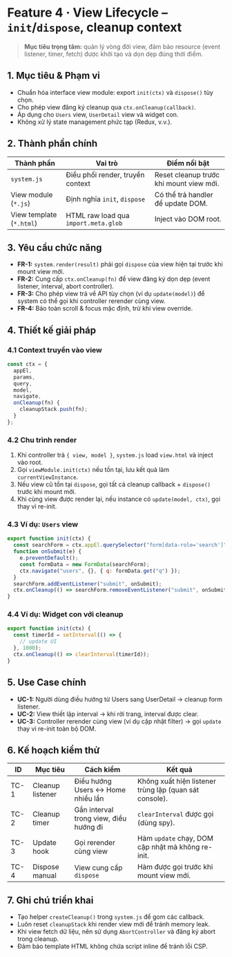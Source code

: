 # Feature 4 · View Lifecycle – `init`/`dispose`, cleanup context

> **Mục tiêu trọng tâm:** quản lý vòng đời view, đảm bảo resource (event listener, timer, fetch) được khởi tạo và dọn dẹp đúng thời điểm.

## 1. Mục tiêu & Phạm vi
- Chuẩn hóa interface view module: export `init(ctx)` và `dispose()` tùy chọn.
- Cho phép view đăng ký cleanup qua `ctx.onCleanup(callback)`.
- Áp dụng cho `Users` view, `UserDetail` view và widget con.
- Không xử lý state management phức tạp (Redux, v.v.).

## 2. Thành phần chính
| Thành phần | Vai trò | Điểm nổi bật |
| --- | --- | --- |
| `system.js` | Điều phối render, truyền context | Reset cleanup trước khi mount view mới. |
| View module (`*.js`) | Định nghĩa `init`, `dispose` | Có thể trả handler để update DOM. |
| View template (`*.html`) | HTML raw load qua `import.meta.glob` | Inject vào DOM root.

## 3. Yêu cầu chức năng
- **FR-1:** `system.render(result)` phải gọi `dispose` của view hiện tại trước khi mount view mới.
- **FR-2:** Cung cấp `ctx.onCleanup(fn)` để view đăng ký dọn dẹp (event listener, interval, abort controller).
- **FR-3:** Cho phép view trả về API tùy chọn (ví dụ `update(model)`) để system có thể gọi khi controller rerender cùng view.
- **FR-4:** Bảo toàn scroll & focus mặc định, trừ khi view override.

## 4. Thiết kế giải pháp
### 4.1 Context truyền vào view
```js
const ctx = {
  appEl,
  params,
  query,
  model,
  navigate,
  onCleanup(fn) {
    cleanupStack.push(fn);
  }
};
```

### 4.2 Chu trình render
1. Khi controller trả `{ view, model }`, `system.js` load `view.html` và inject vào root.
2. Gọi `viewModule.init(ctx)` nếu tồn tại, lưu kết quả làm `currentViewInstance`.
3. Nếu view cũ tồn tại `dispose`, gọi tất cả cleanup callback + `dispose()` trước khi mount mới.
4. Khi cùng view được render lại, nếu instance có `update(model, ctx)`, gọi thay vì re-init.

### 4.3 Ví dụ: `Users` view
```js
export function init(ctx) {
  const searchForm = ctx.appEl.querySelector("form[data-role='search']");
  function onSubmit(e) {
    e.preventDefault();
    const formData = new FormData(searchForm);
    ctx.navigate("users", {}, { q: formData.get("q") });
  }
  searchForm.addEventListener("submit", onSubmit);
  ctx.onCleanup(() => searchForm.removeEventListener("submit", onSubmit));
}
```

### 4.4 Ví dụ: Widget con với cleanup
```js
export function init(ctx) {
  const timerId = setInterval(() => {
    // update UI
  }, 1000);
  ctx.onCleanup(() => clearInterval(timerId));
}
```

## 5. Use Case chính
- **UC-1:** Người dùng điều hướng từ Users sang UserDetail → cleanup form listener.
- **UC-2:** View thiết lập interval → khi rời trang, interval được clear.
- **UC-3:** Controller rerender cùng view (ví dụ cập nhật filter) → gọi `update` thay vì re-init toàn bộ DOM.

## 6. Kế hoạch kiểm thử
| ID | Mục tiêu | Cách kiểm | Kết quả |
| --- | --- | --- | --- |
| TC-1 | Cleanup listener | Điều hướng Users ↔ Home nhiều lần | Không xuất hiện listener trùng lặp (quan sát console). |
| TC-2 | Cleanup timer | Gắn interval trong view, điều hướng đi | `clearInterval` được gọi (dùng spy). |
| TC-3 | Update hook | Gọi rerender cùng view | Hàm `update` chạy, DOM cập nhật mà không re-init. |
| TC-4 | Dispose manual | View cung cấp `dispose` | Hàm được gọi trước khi mount view mới. |

## 7. Ghi chú triển khai
- Tạo helper `createCleanup()` trong `system.js` để gom các callback.
- Luôn reset `cleanupStack` khi render view mới để tránh memory leak.
- Khi view fetch dữ liệu, nên sử dụng `AbortController` và đăng ký abort trong cleanup.
- Đảm bảo template HTML không chứa script inline để tránh lỗi CSP.

